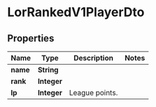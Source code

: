 

# LorRankedV1PlayerDto


## Properties

| Name | Type | Description | Notes |
|------------ | ------------- | ------------- | -------------|
|**name** | **String** |  |  |
|**rank** | **Integer** |  |  |
|**lp** | **Integer** | League points. |  |



